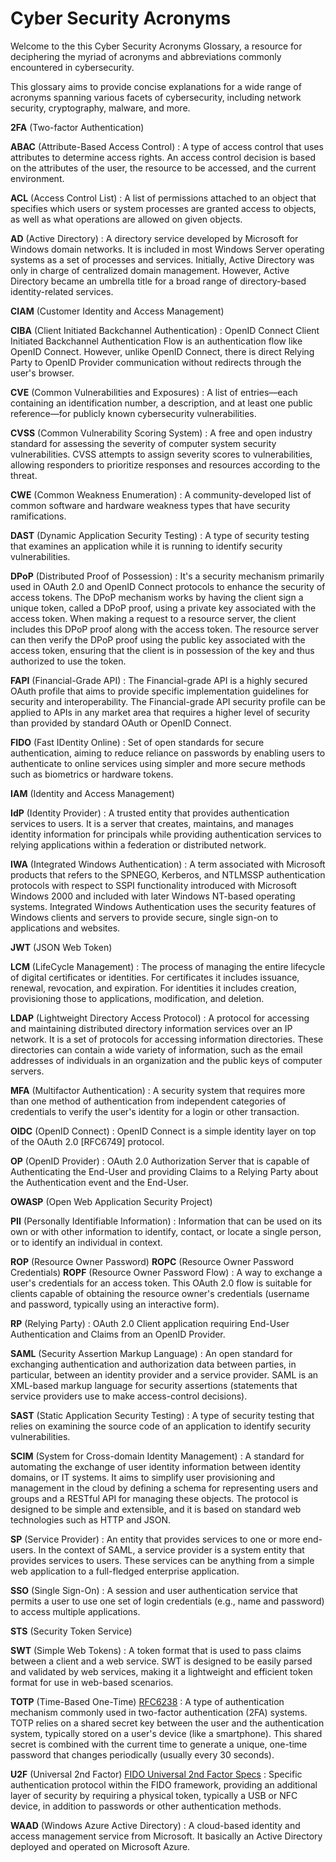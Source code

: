 # Cyber Security Acronyms

Welcome to the this Cyber Security Acronyms Glossary, a resource for deciphering the myriad of acronyms and abbreviations commonly encountered in cybersecurity.

This glossary aims to provide concise explanations for a wide range of acronyms spanning various facets of cybersecurity, including network security, cryptography, malware, and more.

**2FA** (Two-factor Authentication)

**ABAC** (Attribute-Based Access Control)
: A type of access control that uses attributes to determine access rights. An access control decision is based on the attributes of the user, the resource to be accessed, and the current environment.

**ACL** (Access Control List)
: A list of permissions attached to an object that specifies which users or system processes are granted access to objects, as well as what operations are allowed on given objects.

**AD** (Active Directory)
: A directory service developed by Microsoft for Windows domain networks. It is included in most Windows Server operating systems as a set of processes and services. Initially, Active Directory was only in charge of centralized domain management. However, Active Directory became an umbrella title for a broad range of directory-based identity-related services.

**CIAM** (Customer Identity and Access Management)

**CIBA** (Client Initiated Backchannel Authentication)
: OpenID Connect Client Initiated Backchannel Authentication Flow is an authentication flow like OpenID Connect. However, unlike OpenID Connect, there is direct Relying Party to OpenID Provider communication without redirects through the user's browser.

**CVE** (Common Vulnerabilities and Exposures)
: A list of entries—each containing an identification number, a description, and at least one public reference—for publicly known cybersecurity vulnerabilities.

**CVSS** (Common Vulnerability Scoring System)
: A free and open industry standard for assessing the severity of computer system security vulnerabilities. CVSS attempts to assign severity scores to vulnerabilities, allowing responders to prioritize responses and resources according to the threat.

**CWE** (Common Weakness Enumeration)
: A community-developed list of common software and hardware weakness types that have security ramifications.

**DAST** (Dynamic Application Security Testing)
: A type of security testing that examines an application while it is running to identify security vulnerabilities.

**DPoP** (Distributed Proof of Possession)
: It's a security mechanism primarily used in OAuth 2.0 and OpenID Connect protocols to enhance the security of access tokens. The DPoP mechanism works by having the client sign a unique token, called a DPoP proof, using a private key associated with the access token. When making a request to a resource server, the client includes this DPoP proof along with the access token. The resource server can then verify the DPoP proof using the public key associated with the access token, ensuring that the client is in possession of the key and thus authorized to use the token.

**FAPI** (Financial-Grade API)
: The Financial-grade API is a highly secured OAuth profile that aims to provide specific implementation guidelines for security and interoperability. The Financial-grade API security profile can be applied to APIs in any market area that requires a higher level of security than provided by standard OAuth or OpenID Connect.

**FIDO** (Fast IDentity Online)
: Set of open standards for secure authentication, aiming to reduce reliance on passwords by enabling users to authenticate to online services using simpler and more secure methods such as biometrics or hardware tokens.

**IAM** (Identity and Access Management)

**IdP** (Identity Provider)
: A trusted entity that provides authentication services to users. It is a server that creates, maintains, and manages identity information for principals while providing authentication services to relying applications within a federation or distributed network.

**IWA** (Integrated Windows Authentication)
: A term associated with Microsoft products that refers to the SPNEGO, Kerberos, and NTLMSSP authentication protocols with respect to SSPI functionality introduced with Microsoft Windows 2000 and included with later Windows NT-based operating systems. Integrated Windows Authentication uses the security features of Windows clients and servers to provide secure, single sign-on to applications and websites.

**JWT** (JSON Web Token)

**LCM** (LifeCycle Management)
: The process of managing the entire lifecycle of digital certificates or identities. For certificates it includes issuance, renewal, revocation, and expiration. For identities it includes creation, provisioning those to applications, modification, and deletion.

**LDAP** (Lightweight Directory Access Protocol)
: A protocol for accessing and maintaining distributed directory information services over an IP network. It is a set of protocols for accessing information directories. These directories can contain a wide variety of information, such as the email addresses of individuals in an organization and the public keys of computer servers.

**MFA** (Multifactor Authentication)
: A security system that requires more than one method of authentication from independent categories of credentials to verify the user's identity for a login or other transaction.

**OIDC** (OpenID Connect)
: OpenID Connect is a simple identity layer on top of the OAuth 2.0 \[RFC6749\] protocol.

**OP** (OpenID Provider)
: OAuth 2.0 Authorization Server that is capable of Authenticating the End-User and providing Claims to a Relying Party about the Authentication event and the End-User.

**OWASP** (Open Web Application Security Project)

**PII** (Personally Identifiable Information)
: Information that can be used on its own or with other information to identify, contact, or locate a single person, or to identify an individual in context.

**ROP** (Resource Owner Password)
**ROPC** (Resource Owner Password Credentials)
**ROPF** (Resource Owner Password Flow)
: A way to exchange a user's credentials for an access token. This OAuth 2.0 flow is suitable for clients capable of obtaining the resource owner's credentials (username and password, typically using an interactive form).

**RP** (Relying Party)
: OAuth 2.0 Client application requiring End-User Authentication and Claims from an OpenID Provider.

**SAML** (Security Assertion Markup Language)
: An open standard for exchanging authentication and authorization data between parties, in particular, between an identity provider and a service provider. SAML is an XML-based markup language for security assertions (statements that service providers use to make access-control decisions).

**SAST** (Static Application Security Testing)
: A type of security testing that relies on examining the source code of an application to identify security vulnerabilities.

**SCIM** (System for Cross-domain Identity Management)
: A standard for automating the exchange of user identity information between identity domains, or IT systems. It aims to simplify user provisioning and management in the cloud by defining a schema for representing users and groups and a RESTful API for managing these objects. The protocol is designed to be simple and extensible, and it is based on standard web technologies such as HTTP and JSON.

**SP** (Service Provider)
: An entity that provides services to one or more end-users. In the context of SAML, a service provider is a system entity that provides services to users. These services can be anything from a simple web application to a full-fledged enterprise application.

**SSO** (Single Sign-On)
: A session and user authentication service that permits a user to use one set of login credentials (e.g., name and password) to access multiple applications.

**STS** (Security Token Service)

**SWT** (Simple Web Tokens)
: A token format that is used to pass claims between a client and a web service. SWT is designed to be easily parsed and validated by web services, making it a lightweight and efficient token format for use in web-based scenarios.

**TOTP** (Time-Based One-Time)
[RFC6238](https://datatracker.ietf.org/doc/html/rfc6238)
: A type of authentication mechanism commonly used in two-factor authentication (2FA) systems. TOTP relies on a shared secret key between the user and the authentication system, typically stored on a user's device (like a smartphone). This shared secret is combined with the current time to generate a unique, one-time password that changes periodically (usually every 30 seconds).

**U2F** (Universal 2nd Factor)
[FIDO Universal 2nd Factor Specs](https://fidoalliance.org/specs/u2f-specs-master/fido-u2f-overview.html)
: Specific authentication protocol within the FIDO framework, providing an additional layer of security by requiring a physical token, typically a USB or NFC device, in addition to passwords or other authentication methods.

**WAAD** (Windows Azure Active Directory)
: A cloud-based identity and access management service from Microsoft. It basically an Active Directory deployed and operated on Microsoft Azure.

